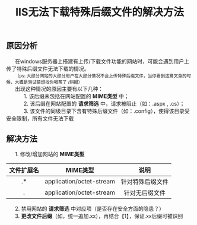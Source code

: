 ﻿---
title: IIS无法下载特殊后缀文件的解决方法
tags:
  - IIS
  - windows服务器
  - 下载
  - 特殊后缀
---

## 原因分析

&nbsp;&nbsp;&nbsp;&nbsp;&nbsp;&nbsp;在windows服务器上搭建有上传/下载文件功能的网站时，可能会遇到用户上传了特殊后缀文件无法下载的情况。  
&nbsp;&nbsp;&nbsp;&nbsp;&nbsp;&nbsp;<small>（ps: 大部分网站的大部分用户在大部分情况不会上传特殊后缀文件，当你看到这篇文章的时候，大概是测试猿想找你喝茶了 /斜眼）</small>  
&nbsp;&nbsp;&nbsp;&nbsp;&nbsp;&nbsp;出现这种情况的原因主要有以下几种：  
&nbsp;&nbsp;&nbsp;&nbsp;&nbsp;&nbsp;&nbsp;&nbsp;&nbsp;&nbsp;&nbsp;&nbsp;1. 该后缀未包括在网站配置的 **MIME类型** 中；  
&nbsp;&nbsp;&nbsp;&nbsp;&nbsp;&nbsp;&nbsp;&nbsp;&nbsp;&nbsp;&nbsp;&nbsp;2. 该后缀在网站配置的 **请求筛选** 中，请求被阻止（如：.aspx , .cs）；  
&nbsp;&nbsp;&nbsp;&nbsp;&nbsp;&nbsp;&nbsp;&nbsp;&nbsp;&nbsp;&nbsp;&nbsp;3. 该文件的同级目录下含有特殊后缀文件（如：.config），使得该目录受安全限制，所有文件无法下载  

## 解决方法
<!-- more -->
&nbsp;&nbsp;&nbsp;&nbsp;&nbsp;&nbsp;1. 修改/增加网站的 **MIME类型** 

|文件扩展名|MIME类型|说明|
|:-:|:-:|:-:|
|.*|application/octet-stream|针对特殊后缀文件|
|.|application/octet-stream|针对无后缀文件|   

&nbsp;&nbsp;&nbsp;&nbsp;&nbsp;&nbsp;2. 禁用网站的 **请求筛选** 中对应项（是否存在安全方面的隐患？）  
&nbsp;&nbsp;&nbsp;&nbsp;&nbsp;&nbsp;3. **更改文件后缀**（如，统一追加.xx），再结合【1】，保证.xx后缀可被识别  









